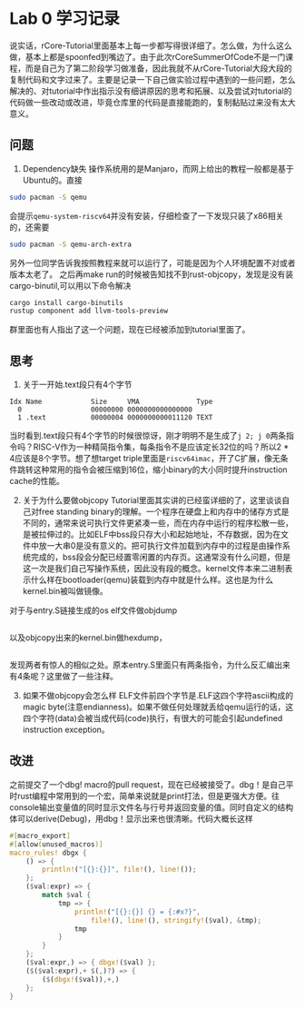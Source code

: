 # Lab 0 学习记录
说实话，rCore-Tutorial里面基本上每一步都写得很详细了。怎么做，为什么这么做，基本上都是spoonfed到嘴边了。由于此次rCoreSummerOfCode不是一门课程，而是自己为了第二阶段学习做准备，因此我就不从rCore-Tutorial大段大段的复制代码和文字过来了。主要是记录一下自己做实验过程中遇到的一些问题，怎么解决的、对tutorial中作出指示没有细讲原因的思考和拓展、以及尝试对tutorial的代码做一些改动或改进，毕竟仓库里的代码是直接能跑的，复制黏贴过来没有太大意义。

## 问题
1. Dependency缺失
操作系统用的是Manjaro，而网上给出的教程一般都是基于Ubuntu的。直接
```bash
sudo pacman -S qemu
```
会提示`qemu-system-riscv64`并没有安装，仔细检查了一下发现只装了x86相关的，还需要
```bash
sudo pacman -S qemu-arch-extra
```

另外一位同学告诉我按照教程来就可以运行了，可能是因为个人环境配置不对或者版本太老了。
之后再make run的时候被告知找不到rust-objcopy，发现是没有装cargo-binutil,可以用以下命令解决
```bash
cargo install cargo-binutils
rustup component add llvm-tools-preview
```
群里面也有人指出了这一个问题，现在已经被添加到tutorial里面了。

## 思考
1. 关于一开始.text段只有4个字节
```
Idx Name            Size     VMA              Type
  0                 00000000 0000000000000000
  1 .text           00000004 0000000000011120 TEXT
```
当时看到.text段只有4个字节的时候很惊讶，刚才明明不是生成了`j 2; j 0`两条指令吗？RISC-V作为一种精简指令集，每条指令不是应该定长32位的吗？所以2 * 4应该是8个字节。想了想target triple里面是`riscv64imac`，开了C扩展，像无条件跳转这种常用的指令会被压缩到16位，缩小binary的大小同时提升instruction cache的性能。

2. 关于为什么要做objcopy
Tutorial里面其实讲的已经蛮详细的了，这里谈谈自己对free standing binary的理解。一个程序在硬盘上和内存中的储存方式是不同的，通常来说可执行文件更紧凑一些，而在内存中运行的程序松散一些，是被拉伸过的。比如ELF中bss段只存大小和起始地址，不存数据，因为在文件中放一大串0是没有意义的。把可执行文件加载到内存中的过程是由操作系统完成的，bss段会分配已经置零闲置的内存页。这通常没有什么问题，但是这一次是我们自己写操作系统，因此没有段的概念。kernel文件本来二进制表示什么样在bootloader(qemu)装载到内存中就是什么样。这也是为什么kernel.bin被叫做镜像。

对于与entry.S链接生成的os elf文件做objdump
```
```
以及objcopy出来的kernel.bin做hexdump，
```
```
发现两者有惊人的相似之处。原本entry.S里面只有两条指令，为什么反汇编出来有4条呢？这里做了一些注释。

3. 如果不做objcopy会怎么样
ELF文件前四个字节是.ELF这四个字符ascii构成的magic byte(注意endianness)。如果不做任何处理就丢给qemu运行的话，这四个字符(data)会被当成代码(code)执行，有很大的可能会引起undefined instruction exception。

## 改进
之前提交了一个dbg! macro的pull request，现在已经被接受了。dbg！是自己平时rust编程中常用到的一个宏，简单来说就是print打法，但是更强大方便。往console输出变量值的同时显示文件名与行号并返回变量的值。同时自定义的结构体可以derive(Debug)，用dbg！显示出来也很清晰。代码大概长这样
```Rust
#[macro_export]
#[allow(unused_macros)]
macro_rules! dbgx {
    () => {
        println!("[{}:{}]", file!(), line!());
    };
    ($val:expr) => {
        match $val {
            tmp => {
                println!("[{}:{}] {} = {:#x?}",
                    file!(), line!(), stringify!($val), &tmp);
                tmp
            }
        }
    };
    ($val:expr,) => { dbgx!($val) };
    ($($val:expr),+ $(,)?) => {
        ($(dbgx!($val)),+,)
    };
}
```
